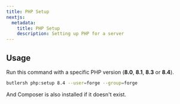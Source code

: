 ```yaml
---
title: PHP Setup
nextjs:
  metadata:
    title: PHP Setup
    description: Setting up PHP for a server
---
```


## Usage

Run this command with a specific PHP version (**8.0**, **8.1**, **8.3** or **8.4**).

```bash
butlersh php:setup 8.4 --user=forge --group=forge
```

And Composer is also installed if it doesn't exist.
